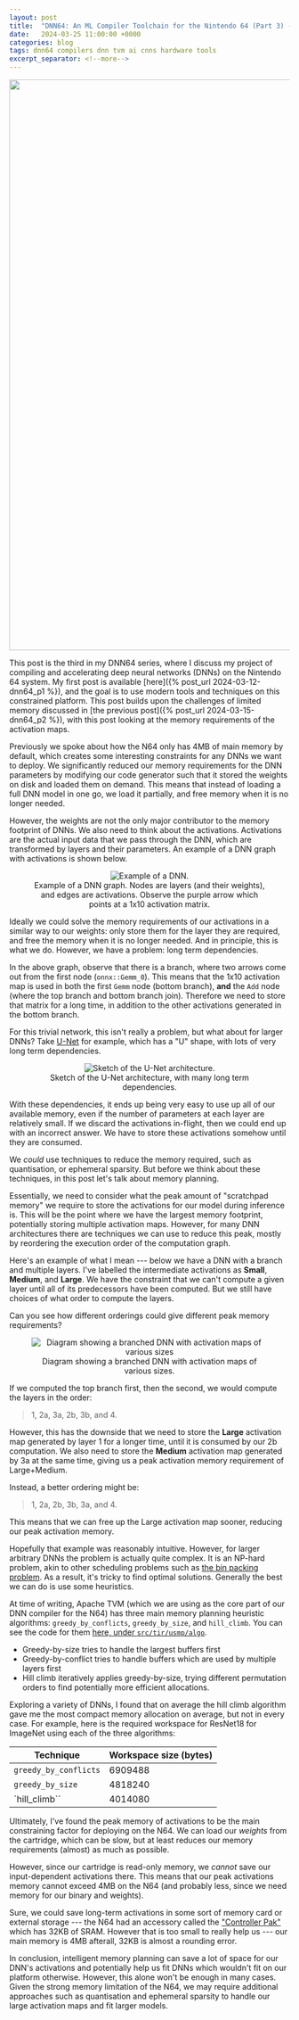 ```yaml
---
layout: post
title:  "DNN64: An ML Compiler Toolchain for the Nintendo 64 (Part 3) --- Activation Maps"
date:   2024-03-25 11:00:00 +0000
categories: blog
tags: dnn64 compilers dnn tvm ai cnns hardware tools
excerpt_separator: <!--more-->
---
```


<img src="{{site.url}}/assets/n64/headerp3.png" width="1024">

This post is the third in my DNN64 series, where I discuss my project of compiling and accelerating deep neural networks (DNNs) on the Nintendo 64 system.
My first post is available [here]({% post_url 2024-03-12-dnn64_p1 %}), and the goal is to use modern tools and techniques on this constrained platform.
This post builds upon the challenges of limited memory discussed in [the previous post]({% post_url 2024-03-15-dnn64_p2 %}), with this post looking at the memory requirements of the activation maps.

<!--more-->

Previously we spoke about how the N64 only has 4MB of main memory by default, which creates some interesting constraints for any DNNs we want to deploy.
We significantly reduced our memory requirements for the DNN parameters by modifying our code generator such that it stored the weights on disk and loaded them on demand.
This means that instead of loading a full DNN model in one go, we load it partially, and free memory when it is no longer needed.

However, the weights are not the only major contributor to the memory footprint of DNNs.
We also need to think about the activations.
Activations are the actual input data that we pass through the DNN, which are transformed by layers and their parameters.
An example of a DNN graph with activations is shown below.


<center>
  <figure class="image">
    <img src="{{site.url}}/assets/n64/simple_dnn.jpeg" alt="Example of a DNN.">
    <figcaption>Example of a DNN graph.  Nodes are layers (and their weights), and edges are activations.  Observe the purple arrow which points at a 1x10 activation matrix.</figcaption>
  </figure>
</center>

Ideally we could solve the memory requirements of our activations in a similar way to our weights: only store them for the layer they are required, and free the memory when it is no longer needed.
And in principle, this is what we do.
However, we have a problem: long term dependencies.

In the above graph, observe that there is a branch, where two arrows come out from the first node (`onnx::Gemm_0`).
This means that the 1x10 activation map is used in both the first `Gemm` node (bottom branch), **and** the `Add` node (where the top branch and bottom branch join).
Therefore we need to store that matrix for a long time, in addition to the other activations generated in the bottom branch.

For this trivial network, this isn't really a problem, but what about for larger DNNs? Take [U-Net](https://arxiv.org/abs/1505.04597v1) for example, which has a "U" shape, with lots of very long term dependencies.

<center>
  <figure class="image">
    <img src="{{site.url}}/assets/n64/The-architecture-of-Unet.png" alt="Sketch of the U-Net architecture.">
    <figcaption>Sketch of the U-Net architecture, with many long term dependencies.</figcaption>
  </figure>
</center>

With these dependencies, it ends up being very easy to use up all of our available memory, even if the number of parameters at each layer are relatively small.
If we discard the activations in-flight, then we could end up with an incorrect answer.
We have to store these activations somehow until they are consumed.

We _could_ use techniques to reduce the memory required, such as quantisation, or ephemeral sparsity.
But before we think about these techniques, in this post let's talk about memory planning.

Essentially, we need to consider what the peak amount of "scratchpad memory" we require to store the activations for our model during inference is.
This will be the point where we have the largest memory footprint, potentially storing multiple activation maps.
However, for many DNN architectures there are techniques we can use to reduce this peak, mostly by reordering the execution order of the computation graph.

Here's an example of what I mean --- below we have a DNN with a branch and multiple layers.
I've labelled the intermediate activations as **Small**, **Medium**, and **Large**.
We have the constraint that we can't compute a given layer until all of its predecessors have been computed.
But we still have choices of what order to compute the layers.

Can you see how different orderings could give different peak memory requirements?

<center>
  <figure class="image">
    <img src="{{site.url}}/assets/n64/peak_memory_activation.png" alt="Diagram showing a branched DNN with activation maps of various sizes">
    <figcaption>Diagram showing a branched DNN with activation maps of various sizes.</figcaption>
  </figure>
</center>


If we computed the top branch first, then the second, we would compute the layers in the order:
> 1, 2a, 3a, 2b, 3b, and 4.

However, this has the downside that we need to store the **Large** activation map generated by layer 1 for a longer time, until it is consumed by our 2b computation.
We also need to store the **Medium** activation map generated by 3a at the same time, giving us a peak activation memory requirement of Large+Medium.

Instead, a better ordering might be:
> 1, 2a, 2b, 3b, 3a, and 4.

This means that we can free up the Large activation map sooner, reducing our peak activation memory.

Hopefully that example was reasonably intuitive.
However, for larger arbitrary DNNs the problem is actually quite complex.
It is an NP-hard problem, akin to other scheduling problems such as [the bin packing problem](https://en.wikipedia.org/wiki/Bin_packing_problem).
As a result, it's tricky to find optimal solutions.
Generally the best we can do is use some heuristics.

At time of writing, Apache TVM (which we are using as the core part of our DNN compiler for the N64) has three main memory planning heuristic algorithms: `greedy_by_conflicts`, `greedy_by_size`, and `hill_climb`.  You can see the code for them [here, under `src/tir/usmp/algo`](https://github.com/apache/tvm/tree/2f889774ec10b56ebfac89f78698e06eb200db46/src/tir/usmp/algo).

- Greedy-by-size tries to handle the largest buffers first
- Greedy-by-conflict tries to handle buffers which are used by multiple layers first
- Hill climb iteratively applies greedy-by-size, trying different permutation orders to find potentially more efficient allocations.

Exploring a variety of DNNs, I found that on average the hill climb algorithm gave me the most compact memory allocation on average, but not in every case.
For example, here is the required workspace for ResNet18 for ImageNet using each of the three algorithms:

| Technique             | Workspace size (bytes) |
|-----------------------|------------------------|
| `greedy_by_conflicts` | 6909488                |
| `greedy_by_size`      | 4818240                |
| `hill_climb``         | 4014080                |

Ultimately, I've found the peak memory of activations to be the main constraining factor for deploying on the N64.
We can load our _weights_ from the cartridge, which can be slow, but at least reduces our memory requirements (almost) as much as possible.

However, since our cartridge is read-only memory, we _cannot_ save our input-dependent activations there.
This means that our peak activations memory cannot exceed 4MB on the N64 (and probably less, since we need memory for our binary and weights).

Sure, we could save long-term activations in some sort of memory card or external storage --- the N64 had an accessory called the ["Controller Pak"](https://en.wikipedia.org/wiki/Nintendo_64_accessories#Controller_Pak) which has 32KB of SRAM.
However that is too small to really help us --- our main memory is 4MB afterall, 32KB is almost a rounding error.

In conclusion, intelligent memory planning can save a lot of space for our DNN's activations and potentially help us fit DNNs which wouldn't fit on our platform otherwise.
However, this alone won't be enough in many cases.
Given the strong memory limitation of the N64, we may require additional approaches such as quantisation and ephemeral sparsity to handle our large activation maps and fit larger models.
